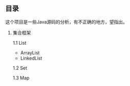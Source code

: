 ## 目录

这个项目是一些Java源码的分析，有不正确的地方，望指出。

<!--TOC-->

1. 集合框架

   1.1 List

   - <a href="./Java/Source_Code/ArrayList.md" style="text-decoration:none;">ArrayList</a>
   - <a href="./Java/Source_Code/LinkedList.md" style="text-decoration:none;">LinkedList</a>

   1.2 Set

   1.3 Map

<!--/TOC-->